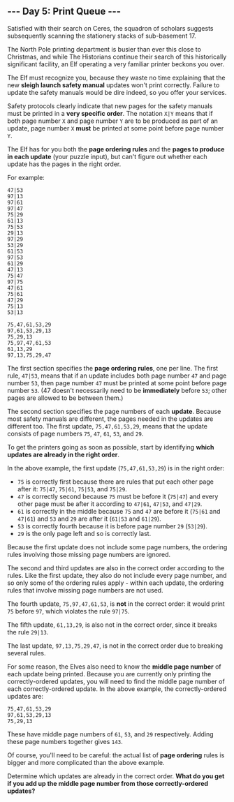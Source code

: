 ## --- Day 5: Print Queue --- ##
Satisfied with their search on Ceres, the squadron of scholars suggests subsequently scanning the stationery stacks of sub-basement 17.

The North Pole printing department is busier than ever this close to Christmas, and while The Historians continue their search of this historically significant facility, an Elf operating a very familiar printer beckons you over.

The Elf must recognize you, because they waste no time explaining that the new **sleigh launch safety manual** updates won't print correctly. Failure to update the safety manuals would be dire indeed, so you offer your services.

Safety protocols clearly indicate that new pages for the safety manuals must be printed in a **very specific order**. The notation ```X|Y``` means that if both page number ```X``` and page number ```Y``` are to be produced as part of an update, page number ```X``` **must** be printed at some point before page number ```Y```.

The Elf has for you both the **page ordering rules** and the **pages to produce in each update** (your puzzle input), but can't figure out whether each update has the pages in the right order.

For example:
```
47|53
97|13
97|61
97|47
75|29
61|13
75|53
29|13
97|29
53|29
61|53
97|53
61|29
47|13
75|47
97|75
47|61
75|61
47|29
75|13
53|13

75,47,61,53,29
97,61,53,29,13
75,29,13
75,97,47,61,53
61,13,29
97,13,75,29,47
```
The first section specifies the **page ordering rules**, one per line. The first rule, ```47|53```, means that if an update includes both page number ```47``` and page number ```53```, then page number ```47``` must be printed at some point before page number ```53```. (47 doesn't necessarily need to be **immediately** before ```53```; other pages are allowed to be between them.)

The second section specifies the page numbers of each **update**. Because most safety manuals are different, the pages needed in the updates are different too. The first update, ```75,47,61,53,29```, means that the update consists of page numbers ```75```, ```47```, ```61```, ```53```, and ```29```.

To get the printers going as soon as possible, start by identifying **which updates are already in the right order**.

In the above example, the first update (```75,47,61,53,29```) is in the right order:

- ```75``` is correctly first because there are rules that put each other page after it: ```75|47```, ```75|61```, ```75|53```, and ```75|29```.
- ```47``` is correctly second because ```75``` must be before it (```75|47```) and every other page must be after it according to ```47|61```, ```47|53```, and ```47|29```.
- ```61``` is correctly in the middle because ```75``` and ```47``` are before it (```75|61``` and ```47|61```) and ```53``` and ```29``` are after it (```61|53``` and ```61|29```).
- ```53``` is correctly fourth because it is before page number ```29``` (```53|29```).
- ```29``` is the only page left and so is correctly last.

Because the first update does not include some page numbers, the ordering rules involving those missing page numbers are ignored.

The second and third updates are also in the correct order according to the rules. Like the first update, they also do not include every page number, and so only some of the ordering rules apply - within each update, the ordering rules that involve missing page numbers are not used.

The fourth update, ```75,97,47,61,53```, is **not** in the correct order: it would print ```75``` before ```97```, which violates the rule ```97|75```.

The fifth update, ```61,13,29```, is also not in the correct order, since it breaks the rule ```29|13```.

The last update, ```97,13,75,29,47```, is not in the correct order due to breaking several rules.

For some reason, the Elves also need to know the **middle page number** of each update being printed. Because you are currently only printing the correctly-ordered updates, you will need to find the middle page number of each correctly-ordered update. In the above example, the correctly-ordered updates are:
```
75,47,61,53,29
97,61,53,29,13
75,29,13
```
These have middle page numbers of ```61```, ```53```, and ```29``` respectively. Adding these page numbers together gives ```143```.

Of course, you'll need to be careful: the actual list of **page ordering** rules is bigger and more complicated than the above example.

Determine which updates are already in the correct order. **What do you get if you add up the middle page number from those correctly-ordered updates?**
